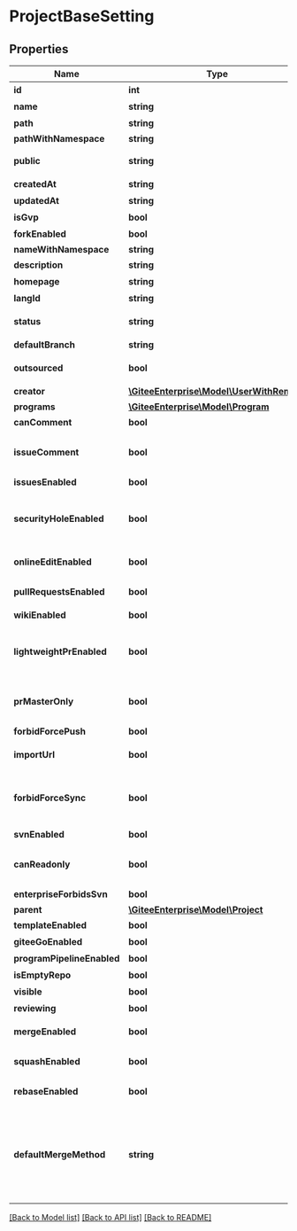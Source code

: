 # ProjectBaseSetting

## Properties

Name | Type | Description | Notes
------------ | ------------- | ------------- | -------------
**id** | **int** | 仓库ID | [optional] 
**name** | **string** | 仓库名称 | [optional] 
**path** | **string** | 仓库路径 | [optional] 
**pathWithNamespace** | **string** | namespace/path | [optional] 
**public** | **string** | 仓库开源属性，0:私有，1:开源，2:内部开源 | [optional] 
**createdAt** | **string** | 仓库创建时间 | [optional] 
**updatedAt** | **string** | 仓库更新时间 | [optional] 
**isGvp** | **bool** | 是否为GVP仓库 | [optional] 
**forkEnabled** | **bool** | 是否允许仓库被Fork | [optional] 
**nameWithNamespace** | **string** | namespace_name/path | [optional] 
**description** | **string** | 仓库介绍 | [optional] 
**homepage** | **string** | 仓库主页 | [optional] 
**langId** | **string** | 仓库语言 | [optional] 
**status** | **string** | 仓库状态(已关闭/开发中/已完结/维护中) | [optional] 
**defaultBranch** | **string** | 默认分支 | [optional] 
**outsourced** | **bool** | 仓库类型，0内部，1外包 | [optional] 
**creator** | [**\GiteeEnterprise\Model\UserWithRemark**](UserWithRemark.md) | 仓库负责人 | [optional] 
**programs** | [**\GiteeEnterprise\Model\Program**](Program.md) |  | [optional] 
**canComment** | **bool** | 允许用户对仓库进行评论 | [optional] 
**issueComment** | **bool** | 允许用户对\&quot;关闭\&quot;状态的Issues进行评论 | [optional] 
**issuesEnabled** | **bool** | 轻量级的issue跟踪系统 | [optional] 
**securityHoleEnabled** | **bool** | 允许用户创建涉及敏感信息的Issue，提交后不公开此Issue（可见范围：仓库成员、企业成员） | [optional] 
**onlineEditEnabled** | **bool** | 是否允许仓库文件在线编辑 | [optional] 
**pullRequestsEnabled** | **bool** | 接受pull request，协作开发 | [optional] 
**wikiEnabled** | **bool** | 可以编写文档 | [optional] 
**lightweightPrEnabled** | **bool** | 接受轻量级 Pull Request（用户可以发起轻量级 Pull Request 而无需 Fork 仓库） | [optional] 
**prMasterOnly** | **bool** | 开启的Pull Request，仅管理员、审查者、测试者可见 | [optional] 
**forbidForcePush** | **bool** | 禁止强制推送 | [optional] 
**importUrl** | **bool** | 仓库远程地址(用于强制同步) | [optional] 
**forbidForceSync** | **bool** | 禁止仓库同步(禁止从仓库远程地址或Fork的源仓库强制同步代码，禁止后将关闭同步按钮) | [optional] 
**svnEnabled** | **bool** | 使用SVN管理您的仓库 | [optional] 
**canReadonly** | **bool** | 开启文件/文件夹只读功能(只读文件和SVN支持无法同时启用) | [optional] 
**enterpriseForbidsSvn** | **bool** | 企业是否禁用SVN | [optional] 
**parent** | [**\GiteeEnterprise\Model\Project**](Project.md) |  | [optional] 
**templateEnabled** | **bool** | 是否为模板仓库 | [optional] 
**giteeGoEnabled** | **bool** | 仓库是启用了GiteeGo | [optional] 
**programPipelineEnabled** | **bool** | 是否支持项目级流水线 | [optional] 
**isEmptyRepo** | **bool** | 是否为空仓库 | [optional] 
**visible** | **bool** | 仓库可见性 | [optional] 
**reviewing** | **bool** | 仓库审查状态 | [optional] 
**mergeEnabled** | **bool** | 是否开启 merge 合并选项 | [optional] 
**squashEnabled** | **bool** | 是否开启 squash 合并选项 | [optional] 
**rebaseEnabled** | **bool** | 是否开启 rebase 合并选项 | [optional] 
**defaultMergeMethod** | **string** | 选择默认合并 Pull Request 的方法，0表示merge（合并所有提交）、1表示squash（扁平化分支合并）和2表示rebase（变基并合并）。默认为0merge | [optional] 

[[Back to Model list]](../../README.md#documentation-for-models) [[Back to API list]](../../README.md#documentation-for-api-endpoints) [[Back to README]](../../README.md)



